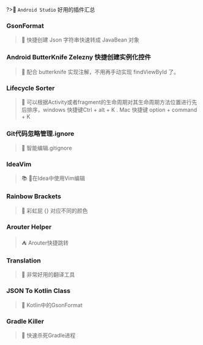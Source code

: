 
?>🔧 `Android Studio` 好用的插件汇总

<!-- more -->

### GsonFormat
>🧰 快捷创建 Json 字符串快速转成 JavaBean 对象

### Android ButterKnife Zelezny 快捷创建实例化控件
>🔆 配合 butterknife 实现注解，不用再手动实现 findViewById 了。

### Lifecycle Sorter
>🥳 可以根据Activity或者fragment的生命周期对其生命周期方法位置进行先后排序，windows 快捷键Ctrl + alt + K . Mac 快捷键 option + command + K

### Git代码忽略管理.ignore
>🤡 智能编辑.gitignore

### IdeaVim
>📚 在Idea中使用Vim编辑

### Rainbow Brackets
>🌈 彩虹屁 {} 对应不同的颜色

### Arouter Helper
>⛺️ Arouter快捷跳转

### Translation
>🍚 非常好用的翻译工具

### JSON To Kotlin Class
>🧰 Kotlin中的GsonFormat

### Gradle Killer
>🔫 快速杀死Gradle进程
